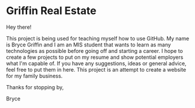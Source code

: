 # Griffin Real Estate

Hey there!

This project is being used for teaching myself how to use GitHub.
My name is Bryce Griffin and I am an MIS student that wants to learn
as many technologies as possible before going off and starting a
career. I hope to create a few projects to put on my resume and show
potential employers what I'm capable of. If you have any suggestions,
ideas or general advice, feel free to put them in here. This project
is an attempt to create a website for my family business.

Thanks for stopping by,

Bryce
